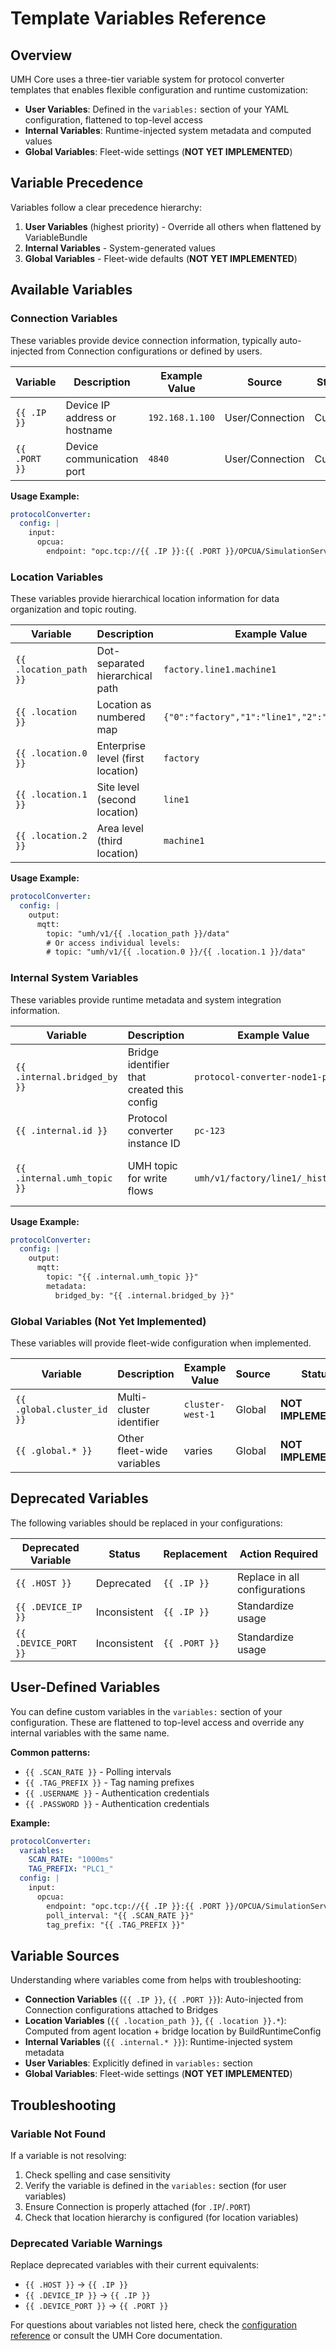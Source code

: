 # Template Variables Reference

<a id="variables"></a>

## Overview

UMH Core uses a three-tier variable system for protocol converter templates that enables flexible configuration and runtime customization:

- **User Variables**: Defined in the `variables:` section of your YAML configuration, flattened to top-level access
- **Internal Variables**: Runtime-injected system metadata and computed values  
- **Global Variables**: Fleet-wide settings (**NOT YET IMPLEMENTED**)

## Variable Precedence

Variables follow a clear precedence hierarchy:
1. **User Variables** (highest priority) - Override all others when flattened by VariableBundle
2. **Internal Variables** - System-generated values
3. **Global Variables** - Fleet-wide defaults (**NOT YET IMPLEMENTED**)

## Available Variables

### Connection Variables

These variables provide device connection information, typically auto-injected from Connection configurations or defined by users.

| Variable | Description | Example Value | Source | Status |
|----------|-------------|---------------|---------|---------|
| `{{ .IP }}` | Device IP address or hostname | `192.168.1.100` | User/Connection | Current |
| `{{ .PORT }}` | Device communication port | `4840` | User/Connection | Current |

**Usage Example:**
```yaml
protocolConverter:
  config: |
    input:
      opcua:
        endpoint: "opc.tcp://{{ .IP }}:{{ .PORT }}/OPCUA/SimulationServer"
```

### Location Variables

These variables provide hierarchical location information for data organization and topic routing.

| Variable | Description | Example Value | Source | Status |
|----------|-------------|---------------|---------|---------|
| `{{ .location_path }}` | Dot-separated hierarchical path | `factory.line1.machine1` | Internal | Current |
| `{{ .location }}` | Location as numbered map | `{"0":"factory","1":"line1","2":"machine1"}` | Internal | Current |
| `{{ .location.0 }}` | Enterprise level (first location) | `factory` | Internal | Current |
| `{{ .location.1 }}` | Site level (second location) | `line1` | Internal | Current |
| `{{ .location.2 }}` | Area level (third location) | `machine1` | Internal | Current |

**Usage Example:**
```yaml
protocolConverter:
  config: |
    output:
      mqtt:
        topic: "umh/v1/{{ .location_path }}/data"
        # Or access individual levels:
        # topic: "umh/v1/{{ .location.0 }}/{{ .location.1 }}/data"
```

### Internal System Variables

These variables provide runtime metadata and system integration information.

| Variable | Description | Example Value | Source | Status |
|----------|-------------|---------------|---------|---------|
| `{{ .internal.bridged_by }}` | Bridge identifier that created this config | `protocol-converter-node1-pc123` | Internal | Current |
| `{{ .internal.id }}` | Protocol converter instance ID | `pc-123` | Internal | Current |
| `{{ .internal.umh_topic }}` | UMH topic for write flows | `umh/v1/factory/line1/_historian` | Internal | Current (write flows only) |

**Usage Example:**
```yaml
protocolConverter:
  config: |
    output:
      mqtt:
        topic: "{{ .internal.umh_topic }}"
        metadata:
          bridged_by: "{{ .internal.bridged_by }}"
```

### Global Variables (Not Yet Implemented)

These variables will provide fleet-wide configuration when implemented.

| Variable | Description | Example Value | Source | Status |
|----------|-------------|---------------|---------|---------|
| `{{ .global.cluster_id }}` | Multi-cluster identifier | `cluster-west-1` | Global | **NOT IMPLEMENTED** |
| `{{ .global.* }}` | Other fleet-wide variables | varies | Global | **NOT IMPLEMENTED** |

## Deprecated Variables

The following variables should be replaced in your configurations:

| Deprecated Variable | Status | Replacement | Action Required |
|-------------------|---------|-------------|-----------------|
| `{{ .HOST }}` | Deprecated | `{{ .IP }}` | Replace in all configurations |
| `{{ .DEVICE_IP }}` | Inconsistent | `{{ .IP }}` | Standardize usage |
| `{{ .DEVICE_PORT }}` | Inconsistent | `{{ .PORT }}` | Standardize usage |

## User-Defined Variables

You can define custom variables in the `variables:` section of your configuration. These are flattened to top-level access and override any internal variables with the same name.

**Common patterns:**
- `{{ .SCAN_RATE }}` - Polling intervals
- `{{ .TAG_PREFIX }}` - Tag naming prefixes  
- `{{ .USERNAME }}` - Authentication credentials
- `{{ .PASSWORD }}` - Authentication credentials

**Example:**
```yaml
protocolConverter:
  variables:
    SCAN_RATE: "1000ms"
    TAG_PREFIX: "PLC1_"
  config: |
    input:
      opcua:
        endpoint: "opc.tcp://{{ .IP }}:{{ .PORT }}/OPCUA/SimulationServer"
        poll_interval: "{{ .SCAN_RATE }}"
        tag_prefix: "{{ .TAG_PREFIX }}"
```

## Variable Sources

Understanding where variables come from helps with troubleshooting:

- **Connection Variables** (`{{ .IP }}`, `{{ .PORT }}`): Auto-injected from Connection configurations attached to Bridges
- **Location Variables** (`{{ .location_path }}`, `{{ .location }}.*`): Computed from agent location + bridge location by BuildRuntimeConfig
- **Internal Variables** (`{{ .internal.* }}`): Runtime-injected system metadata
- **User Variables**: Explicitly defined in `variables:` section
- **Global Variables**: Fleet-wide settings (**NOT YET IMPLEMENTED**)

## Troubleshooting

### Variable Not Found
If a variable is not resolving:
1. Check spelling and case sensitivity
2. Verify the variable is defined in the `variables:` section (for user variables)
3. Ensure Connection is properly attached (for `.IP`/`.PORT`)
4. Check that location hierarchy is configured (for location variables)

### Deprecated Variable Warnings
Replace deprecated variables with their current equivalents:
- `{{ .HOST }}` → `{{ .IP }}`
- `{{ .DEVICE_IP }}` → `{{ .IP }}`
- `{{ .DEVICE_PORT }}` → `{{ .PORT }}`

For questions about variables not listed here, check the [configuration reference](configuration-reference.md) or consult the UMH Core documentation.